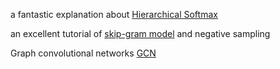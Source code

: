 a fantastic explanation about [Hierarchical Softmax](http://building-babylon.net/2017/08/01/hierarchical-softmax)


an excellent tutorial of [skip-gram model](http://mccormickml.com/2016/04/19/word2vec-tutorial-the-skip-gram-model/) and negative sampling

Graph convolutional networks [GCN](https://tkipf.github.io/graph-convolutional-networks/) 
